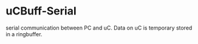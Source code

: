# uCBuff-Serial
serial communication between PC and uC. Data on uC is temporary stored in a ringbuffer.
